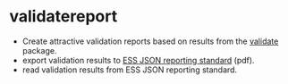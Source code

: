 # validatereport

- Create attractive validation reports based on results from the [validate](https://cran.r-project.org/web/packages/validate/) package.
- export validation results to [ESS JSON reporting standard](https://ec.europa.eu/eurostat/cros/system/files/20170815essnetvalidationwp2valreport_1.0.0.pdf) (pdf).
- read validation results from ESS JSON reporting standard.
